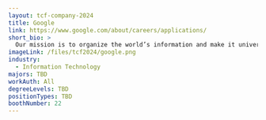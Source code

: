 ```yaml
---
layout: tcf-company-2024
title: Google
link: https://www.google.com/about/careers/applications/
short_bio: >
  Our mission is to organize the world’s information and make it universally accessible and useful.
imageLink: /files/tcf2024/google.png
industry:
  - Information Technology
majors: TBD
workAuth: All
degreeLevels: TBD
positionTypes: TBD
boothNumber: 22
---
```

